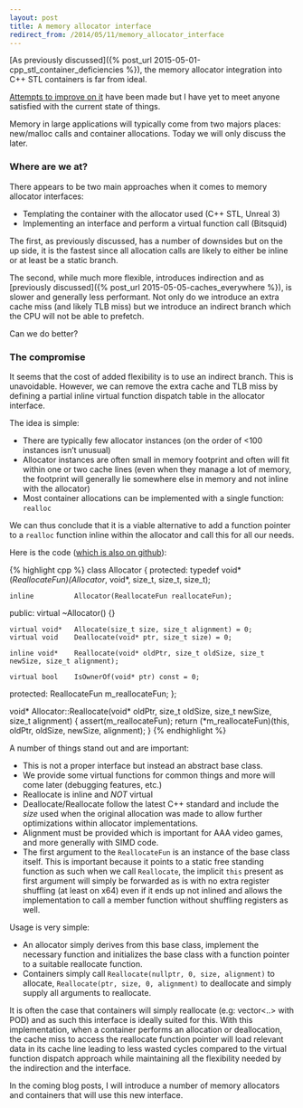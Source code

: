 ```yaml
---
layout: post
title: A memory allocator interface
redirect_from: /2014/05/11/memory_allocator_interface
---
```

[As previously discussed]({% post_url 2015-05-01-cpp_stl_container_deficiencies %}), the memory allocator integration into C++ STL containers is far from ideal.

[Attempts to improve on it](http://www.open-std.org/jtc1/sc22/wg21/docs/papers/2008/n2554.pdf) have been made but I have yet to meet anyone satisfied with the current state of things.

Memory in large applications will typically come from two majors places: new/malloc calls and container allocations. Today we will only discuss the later.

### Where are we at?

There appears to be two main approaches when it comes to memory allocator interfaces:

* Templating the container with the allocator used (C++ STL, Unreal 3)
* Implementing an interface and perform a virtual function call (Bitsquid)

The first, as previously discussed, has a number of downsides but on the up side, it is the fastest since all allocation calls are likely to either be inline or at least be a static branch.

The second, while much more flexible, introduces indirection and as [previously discussed]({% post_url 2015-05-05-caches_everywhere %}), is slower and generally less performant. Not only do we introduce an extra cache miss (and likely TLB miss) but we introduce an indirect branch which the CPU will not be able to prefetch.

Can we do better?

### The compromise

It seems that the cost of added flexibility is to use an indirect branch. This is unavoidable. However, we can remove the extra cache and TLB miss by defining a partial inline virtual function dispatch table in the allocator interface.

The idea is simple:

* There are typically few allocator instances (on the order of <100 instances isn’t unusual)
* Allocator instances are often small in memory footprint and often will fit within one or two cache lines (even when they manage a lot of memory, the footprint will generally lie somewhere else in memory and not inline with the allocator)
* Most container allocations can be implemented with a single function: `realloc`

We can thus conclude that it is a viable alternative to add a function pointer to a `realloc` function inline within the allocator and call this for all our needs.

Here is the code ([which is also on github](https://github.com/nfrechette/gin/blob/master/include/gin/allocator.h)):

{% highlight cpp %}
class Allocator
{
protected:
    typedef void* (*ReallocateFun)(Allocator*, void*, size_t, size_t, size_t);

    inline          Allocator(ReallocateFun reallocateFun);

public:
    virtual         ~Allocator() {}

    virtual void*   Allocate(size_t size, size_t alignment) = 0;
    virtual void    Deallocate(void* ptr, size_t size) = 0;

    inline void*    Reallocate(void* oldPtr, size_t oldSize, size_t newSize, size_t alignment);

    virtual bool    IsOwnerOf(void* ptr) const = 0;

protected:
    ReallocateFun   m_reallocateFun;
};

void* Allocator::Reallocate(void* oldPtr, size_t oldSize, size_t newSize, size_t alignment)
{
    assert(m_reallocateFun);
    return (*m_reallocateFun)(this, oldPtr, oldSize, newSize, alignment);
}
{% endhighlight %}

A number of things stand out and are important:

* This is not a proper interface but instead an abstract base class.
* We provide some virtual functions for common things and more will come later (debugging features, etc.)
* Reallocate is inline and *NOT* virtual
* Deallocate/Reallocate follow the latest C++ standard and include the *size* used when the original allocation was made to allow further optimizations within allocator implementations.
* Alignment must be provided which is important for AAA video games, and more generally with SIMD code.
* The first argument to the `ReallocateFun` is an instance of the base class itself. This is important because it points to a static free standing function as such when we call `Reallocate`, the implicit `this` present as first argument will simply be forwarded as is with no extra register shuffling (at least on x64) even if it ends up not inlined and allows the implementation to call a member function without shuffling registers as well.

Usage is very simple:

* An allocator simply derives from this base class, implement the necessary function and initializes the base class with a function pointer to a suitable reallocate function.
* Containers simply call `Reallocate(nullptr, 0, size, alignment)` to allocate, `Reallocate(ptr, size, 0, alignment)` to deallocate and simply supply all arguments to reallocate.

It is often the case that containers will simply reallocate (e.g: vector<..> with POD) and as such this interface is ideally suited for this. With this implementation, when a container performs an allocation or deallocation, the cache miss to access the reallocate function pointer will load relevant data in its cache line leading to less wasted cycles compared to the virtual function dispatch approach while maintaining all the flexibility needed by the indirection and the interface.

In the coming blog posts, I will introduce a number of memory allocators and containers that will use this new interface.

